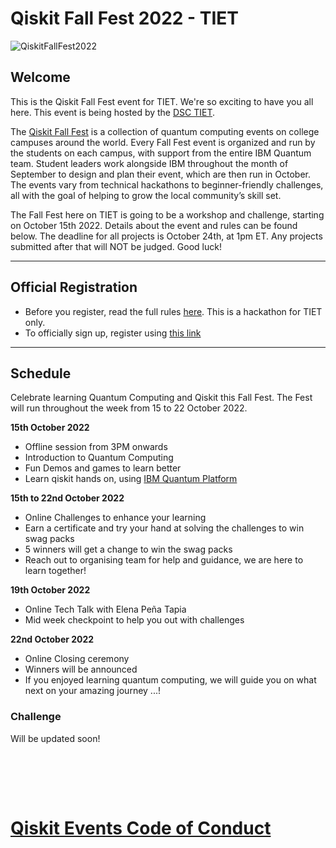 # Qiskit Fall Fest 2022 - TIET

![QiskitFallFest2022](https://github.com/developer-student-club-thapar/Qiskit-Fall-Fest-2022/blob/main/QiskitFallFest22.png)

## Welcome
This is the Qiskit Fall Fest event for TIET. We're so exciting to have you all here. This event is being hosted by the [DSC TIET](https://dsctiet.tech/#/events).

The [Qiskit Fall Fest](https://medium.com/qiskit/introducing-the-qiskit-fall-fest-feb8456b557) is a collection of quantum computing events on college campuses around the world. Every Fall Fest event is organized and run by the students on each campus, with support from the entire IBM Quantum team. Student leaders work alongside IBM throughout the month of September to design and plan their event, which are then run in October. The events vary from technical hackathons to beginner-friendly challenges, all with the goal of helping to grow the local community’s skill set.

The Fall Fest here on TIET is going to be a workshop and challenge, starting on October 15th 2022. Details about the event and rules can be found below. The deadline for all projects is October 24th, at 1pm ET. Any projects submitted after that will NOT be judged. Good luck!

--------------------------------
## Official Registration
- Before you register, read the full rules [here](https://github.com/qiskit-community/fall-fest-22/blob/main/Qiskit%20Fall%20Fest%20Official%20Rules%20Template.docx). This is a hackathon for TIET only.
- To officially sign up, register using [this link](https://forms.gle/WSbqTiQLqbpt1hZB6)


--------------------------------
## Schedule
Celebrate learning Quantum Computing and Qiskit this Fall Fest. The Fest will run throughout the week from 15 to 22 October 2022.

<b>15th October 2022</b>
- Offline session from 3PM onwards
- Introduction to Quantum Computing
- Fun Demos and games to learn better
- Learn qiskit hands on, using [IBM Quantum Platform](https://quantum-computing.ibm.com/)

<b>15th to 22nd October 2022</b>
- Online Challenges to enhance your learning
- Earn a certificate and try your hand at solving the challenges to win swag packs
- 5 winners will get a change to win the swag packs
- Reach out to organising team for help and guidance, we are here to learn together!

<b>19th October 2022</b>
- Online Tech Talk with Elena Peña Tapia
- Mid week checkpoint to help you out with challenges

<b>22nd October 2022</b>
- Online Closing ceremony
- Winners will be announced
- If you enjoyed learning quantum computing, we will guide you on what next on your amazing journey ...!




### Challenge
Will be updated soon!

<br>

<br><br>
# [Qiskit Events Code of Conduct](https://github.com/Qiskit/qiskit/blob/master/CODE_OF_CONDUCT.md)
